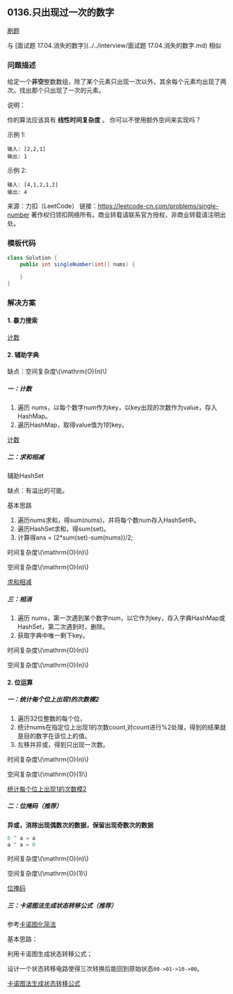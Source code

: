 <script src="https://cdn.bootcss.com/mathjax/2.7.7/MathJax.js?config=TeX-AMS-MML_HTMLorMML"></script>

## 0136.只出现过一次的数字

[刷题](qu0136/solu/Solution.java)

与 [面试题 17.04.消失的数字](../../interview/面试题 17.04.消失的数字.md) 相似

### 问题描述

给定一个**非空**整数数组，除了某个元素只出现一次以外，其余每个元素均出现了两次。找出那个只出现了一次的元素。

说明：

你的算法应该具有 **线性时间复杂度** 。 你可以不使用额外空间来实现吗？

示例 1:

```
输入: [2,2,1]
输出: 1
```

示例 2:

```
输入: [4,1,2,1,2]
输出: 4
```

来源：力扣（LeetCode）
链接：https://leetcode-cn.com/problems/single-number
著作权归领扣网络所有。商业转载请联系官方授权，非商业转载请注明出处。

### 模板代码

``` java
class Solution {
	public int singleNumber(int[] nums) {

    }
}
```

### 解决方案

#### 1. 暴力搜索

[计数](qu0136/solu1/Solution.java)

#### 2. 辅助字典

缺点：空间复杂度\\(\mathrm{O}(n)\\)

##### 一：计数

1. 遍历 nums，以每个数字num作为key，以key出现的次数作为value，存入HashMap。
2. 遍历HashMap，取得value值为1的key。

[计数](qu0136/solu2/Solution.java)

##### 二：求和相减

辅助HashSet

缺点：有溢出的可能。

基本思路

1. 遍历nums求和，得sum(nums)，并将每个数num存入HashSet中。
2. 遍历HashSet求和，得sum(set)。
3. 计算得ans = (2*sum(set)-sum(nums))/2;


时间复杂度\\(\mathrm{O}(n)\\)

空间复杂度\\(\mathrm{O}(n)\\)

[求和相减](qu0136/solu3/Solution.java)

##### 三：相消

1. 遍历 nums，第一次遇到某个数字num，以它作为key，存入字典HashMap或HashSet，第二次遇到时，删除。
2. 获取字典中唯一剩下key。


时间复杂度\\(\mathrm{O}(n)\\)

空间复杂度\\(\mathrm{O}(n)\\)


#### 2. 位运算

##### 一：统计每个位上出现1的次数模2

1. 遍历32位整数的每个位，
2. 统计nums在指定位上出现1的次数count,对count进行%2处理，得到的结果就是目的数字在该位上的值。
3. 左移并异或，得到只出现一次数。

时间复杂度\\(\mathrm{O}(n)\\)

空间复杂度\\(\mathrm{O}(1)\\)

[统计每个位上出现1的次数模2](qu0136/solu5/Solution.java)

##### 二：位掩码（推荐）

**异或，消除出现偶数次的数据，保留出现奇数次的数据**

``` java
0 ^ a = a
a ^ a = 0
```

时间复杂度\\(\mathrm{O}(n)\\)

空间复杂度\\(\mathrm{O}(1)\\)


[位掩码](qu0136/solu6/Solution.java)


##### 三：卡诺图法生成状态转移公式（推荐）

参考[卡诺图化简法](卡诺图化简法.md)

基本思路：

利用卡诺图生成状态转移公式；

设计一个状态转移电路使得三次转换后能回到原始状态`00->01->10->00`。

[卡诺图法生成状态转移公式](qu0136/solu7/Solution.java)
